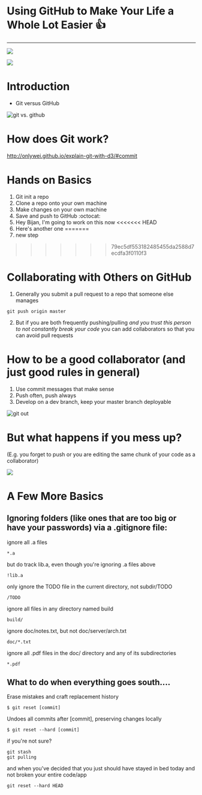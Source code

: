 
# Using GitHub to Make Your Life a Whole Lot Easier  :+1:
----
![](http://www.phdcomics.com/)

![](https://bids.github.io/2015-06-04-berkeley/git/fig/play-changes.svg)

# Introduction
* Git versus GitHub


![git vs. github](https://blog.devmountain.com/wp-content/uploads/2019/07/Gitvs.Github-1a.jpg)

# How does Git work?
http://onlywei.github.io/explain-git-with-d3/#commit

# Hands on Basics
1. Git init a repo
2. Clone a repo onto your own machine
3. Make changes on your own machine
4. Save and push to GitHub :octocat:
5. Hey Bijan, I'm going to work on this now
<<<<<<< HEAD
6.  Here's another one
=======
6. new step
>>>>>>> 79ec5df553182485455da2588d7ecdfa3f0110f3

# Collaborating with Others on GitHub

1. Generally you submit a pull request to a repo that someone else manages
```
git push origin master
```


2.  But if you are both frequently pushing/pulling *and you trust this person to not constantly break your code* you can add collaborators so that you can avoid pull requests

# How to be a good collaborator (and just good rules in general)

1. Use commit messages that make sense
2. Push often, push always
3. Develop on a dev branch, keep your master branch deployable



![git out](https://rafikitechnology.files.wordpress.com/2019/07/git-emergency-procedure.png)

# But what happens if you mess up?  
(E.g. you forget to push or you are editing the same chunk of your code as a collaborator)

![](http://swcarpentry.github.io/git-novice/fig/conflict.svg)


# A Few More Basics


## Ignoring folders (like ones that are too big or have your passwords) via a .gitignore file:

 ignore all .a files
```
*.a
```
 but do track lib.a, even though you're ignoring .a files above
```
!lib.a
```
 only ignore the TODO file in the current directory, not subdir/TODO
```
/TODO
```
 ignore all files in any directory named build
```
build/
```
 ignore doc/notes.txt, but not doc/server/arch.txt
```
doc/*.txt
```
 ignore all .pdf files in the doc/ directory and any of its subdirectories
```
*.pdf
```
## What to do when everything goes south....

Erase mistakes and craft replacement history
```
$ git reset [commit]
```
Undoes all commits after [commit], preserving changes locally
```
$ git reset --hard [commit]
```

if you're not sure?
```
git stash
git pulling
```

and when you've decided that you just should have stayed in bed today and not broken your entire code/app

```
git reset --hard HEAD
```
